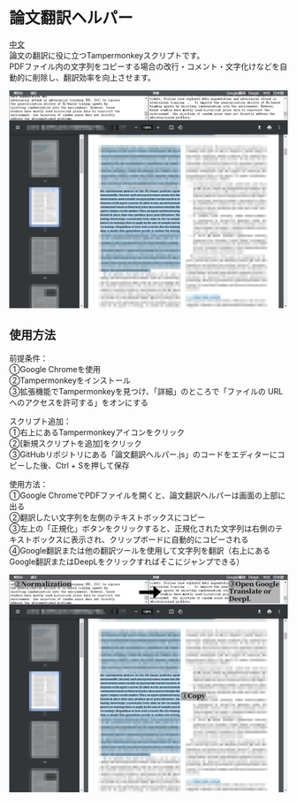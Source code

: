# 論文翻訳ヘルパー
[中文](https://github.com/Karasukaigan/tampermonkey-paper-translation-helper/blob/main/README.md)  
論文の翻訳に役に立つTampermonkeyスクリプトです。  
PDFファイル内の文字列をコピーする場合の改行・コメント・文字化けなどを自動的に削除し、翻訳効率を向上させます。  
  
<img src="https://github.com/Karasukaigan/tampermonkey-paper-translation-helper/blob/main/img/screenshot01.png" alt="">  
  
## 使用方法
前提条件：  
①Google Chromeを使用  
②Tampermonkeyをインストール  
③拡張機能でTampermonkeyを見つけ、「詳細」のところで「ファイルの URL へのアクセスを許可する」をオンにする  
  
スクリプト追加：  
①右上にあるTampermonkeyアイコンをクリック  
②[新規スクリプトを追加]をクリック  
③GitHubリポジトリにある「論文翻訳ヘルパー.js」のコードをエディターにコピーした後、Ctrl + Sを押して保存  
  
使用方法：  
①Google ChromeでPDFファイルを開くと、論文翻訳ヘルパーは画面の上部に出る  
②翻訳したい文字列を左側のテキストボックスにコピー  
③左上の「正規化」ボタンをクリックすると、正規化された文字列は右側のテキストボックスに表示され、クリップボードに自動的にコピーされる  
④Google翻訳または他の翻訳ツールを使用して文字列を翻訳（右上にあるGoogle翻訳またはDeepLをクリックすればそこにジャンプできる）  
  
<img src="https://github.com/Karasukaigan/tampermonkey-paper-translation-helper/blob/main/img/screenshot02.png" alt="">  

